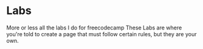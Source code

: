 # Labs
More or less all the labs I do for freecodecamp
These Labs are where you're told to create a page that must follow certain rules, but they are your own.

